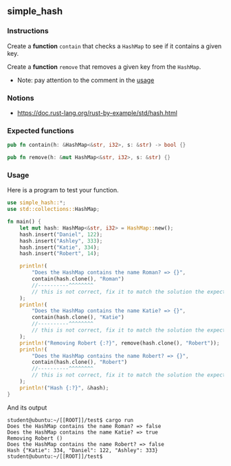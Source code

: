 ## simple_hash

### Instructions

Create a **function** `contain` that checks a `HashMap` to see if it contains a given key.

Create a **function** `remove` that removes a given key from the `HashMap`.

- Note: pay attention to the comment in the [usage](#usage)
### Notions

- https://doc.rust-lang.org/rust-by-example/std/hash.html

### Expected functions

```rust
pub fn contain(h: &HashMap<&str, i32>, s: &str) -> bool {}

pub fn remove(h: &mut HashMap<&str, i32>, s: &str) {}
```

### Usage

Here is a program to test your function.

```rust
use simple_hash::*;
use std::collections::HashMap;

fn main() {
    let mut hash: HashMap<&str, i32> = HashMap::new();
    hash.insert("Daniel", 122);
    hash.insert("Ashley", 333);
    hash.insert("Katie", 334);
    hash.insert("Robert", 14);

    println!(
        "Does the HashMap contains the name Roman? => {}",
        contain(hash.clone(), "Roman")
        //----------^^^^^^^^
        // this is not correct, fix it to match the solution the expected function
    );
    println!(
        "Does the HashMap contains the name Katie? => {}",
        contain(hash.clone(), "Katie")
        //----------^^^^^^^^
        // this is not correct, fix it to match the solution the expected function
    );
    println!("Removing Robert {:?}", remove(hash.clone(), "Robert"));
    println!(
        "Does the HashMap contains the name Robert? => {}",
        contain(hash.clone(), "Robert")
        //----------^^^^^^^^
        // this is not correct, fix it to match the solution the expected function
    );
    println!("Hash {:?}", &hash);
}
```

And its output

```console
student@ubuntu:~/[[ROOT]]/test$ cargo run
Does the HashMap contains the name Roman? => false
Does the HashMap contains the name Katie? => true
Removing Robert ()
Does the HashMap contains the name Robert? => false
Hash {"Katie": 334, "Daniel": 122, "Ashley": 333}
student@ubuntu:~/[[ROOT]]/test$
```

